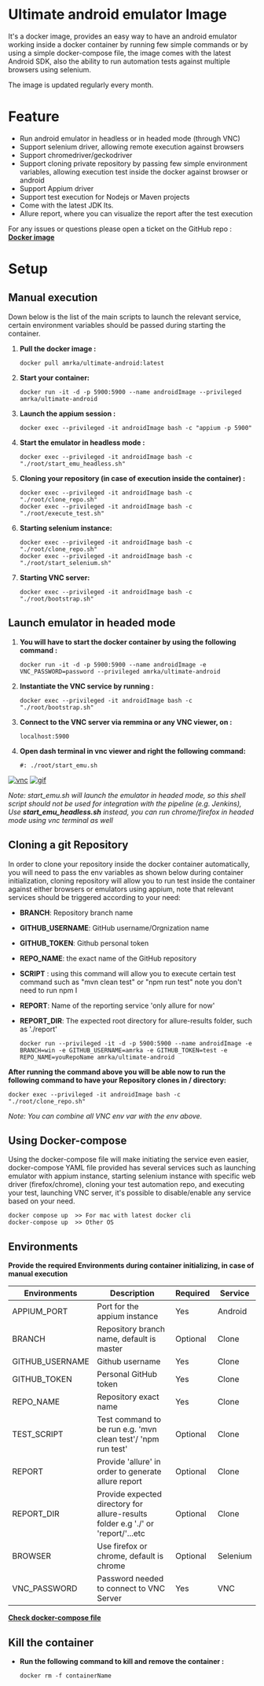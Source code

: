 # Ultimate android emulator Image

It's a docker image, provides an easy way to have an android emulator working inside a docker container by running few simple commands or by using a simple docker-compose file, the image comes with the latest Android SDK, also the ability to run automation tests against multiple browsers using selenium.

The image is updated regularly every month.

# Feature

- Run android emulator in headless or in headed mode (through VNC)
- Support selenium driver, allowing remote execution against browsers
- Support chromedriver/geckodriver
- Support cloning private repository by passing few simple environment variables, allowing execution test inside the docker against browser or android
- Support Appium driver
- Support test execution for Nodejs or Maven projects
- Come with the latest JDK lts.
- Allure report, where you can visualize the report after the test execution 
<!-- Perform automatic updates every time docker-compose file is up -->

<!-- Emulator image is x86 CPU to enhance its speed and performance, also google play services have been added. -->

For any issues or questions please open a ticket on the GitHub repo : 
**[Docker image](https://hub.docker.com/repository/docker/amrka/ultimate-android)**


# Setup

## Manual execution

Down below is the list of the main scripts to launch the relevant service, certain environment variables should be passed during starting the container.

1.  **Pull the docker image :** 

        docker pull amrka/ultimate-android:latest
    
3.  **Start your container:**

        docker run -it -d -p 5900:5900 --name androidImage --privileged amrka/ultimate-android    

4.  **Launch the appium session :**

        docker exec --privileged -it androidImage bash -c "appium -p 5900"
 
5.  **Start the emulator in headless mode :**

        docker exec --privileged -it androidImage bash -c "./root/start_emu_headless.sh"

6.  **Cloning your repository (in case of execution inside the container) :**

        docker exec --privileged -it androidImage bash -c "./root/clone_repo.sh"
        docker exec --privileged -it androidImage bash -c "./root/execute_test.sh"

7.  **Starting selenium instance:**

        docker exec --privileged -it androidImage bash -c "./root/clone_repo.sh"
        docker exec --privileged -it androidImage bash -c "./root/start_selenium.sh"

8.  **Starting VNC server:**

        docker exec --privileged -it androidImage bash -c "./root/bootstrap.sh"



## Launch emulator in headed mode


1.  **You will have to start the docker container by using the following command :**

        docker run -it -d -p 5900:5900 --name androidImage -e VNC_PASSWORD=password --privileged amrka/ultimate-android

2.  **Instantiate the VNC service by running :**

        docker exec --privileged -it androidImage bash -c "./root/bootstrap.sh"

3.  **Connect to the VNC server via remmina or any VNC viewer, on :**
          
        localhost:5900
    
4.  **Open dash terminal in vnc viewer and right the following command:** 

        #: ./root/start_emu.sh
 
<a href="https://ibb.co/pPq0bn9"><img src="https://i.ibb.co/pPq0bn9/vnc.png" alt="vnc" border="0"></a>       <a href="https://ibb.co/cJB6qkX"><img src="https://i.ibb.co/cJB6qkX/gif.gif"       alt="gif" border="0"></a>
    
*Note: start_emu.sh will launch the emulator in headed mode, so this shell script should not be used for integration with the pipeline (e.g. Jenkins), Use **start_emu_headless.sh** instead, you can run chrome/firefox in headed mode using vnc terminal as well*

## Cloning a git Repository
In order to clone your repository inside the docker container automatically, you will need to pass the env variables as shown below during container initialization, cloning repository will allow you to run test inside the container against either browsers or emulators using appium, note that relevant services should be triggered according to your need:

-   **BRANCH**: Repository branch name
-   **GITHUB_USERNAME**: GitHub username/Orgnization name
-   **GITHUB_TOKEN**: Github personal token
-   **REPO_NAME**: the exact name of the GitHub repository
-   **SCRIPT** : using this command will allow you to execute certain test command such as "mvn clean test" or "npm run test" note you don't need to run npm I
-   **REPORT**: Name of the reporting service 'only allure for now'
-   **REPORT_DIR**: The expected root directory for allure-results folder, such as './report'

        docker run --privileged -it -d -p 5900:5900 --name androidImage -e BRANCH=win -e GITHUB_USERNAME=amrka -e GITHUB_TOKEN=test -e REPO_NAME=youRepoName amrka/ultimate-android

**After running the command above you will be able now to run the following command to have your Repository clones in / directory:**

    docker exec --privileged -it androidImage bash -c "./root/clone_repo.sh"

*Note: You can combine all VNC env var with the env above.*

## Using Docker-compose

Using the docker-compose file will make initiating the service even easier, docker-compose YAML file provided has several services such as launching emulator with appium instance, starting selenium instance with specific web driver (firefox/chrome), cloning your test automation repo, and executing your test, launching VNC server, it's possible to disable/enable any service based on your need.
    
    docker compose up  >> For mac with latest docker cli
    docker-compose up  >> Other OS


## Environments

**Provide the required Environments during container initializing, in case of manual execution** 

| Environments      | Description                                                                                                     | Required |  Service   |
| ----------------- | -------------------------------------------------------------------------------------------------------- | ------------ | ------------- |
| APPIUM_PORT       | Port for the appium instance                                                                             | Yes         | Android    |
| BRANCH            | Repository branch name, default is master                                                                | Optional | Clone      |
| GITHUB_USERNAME   | Github username                                                                                          | Yes         | Clone      |
| GITHUB_TOKEN      | Personal GitHub token                                                                                    | Yes        | Clone      |
| REPO_NAME         | Repository exact name                                                                                    | Yes        | Clone      |
| TEST_SCRIPT       | Test command to be run e.g. 'mvn clean test'/ 'npm run test'                                             | Optional | Clone      |
| REPORT              | Provide 'allure' in order to generate allure report                                                    | Optional | Clone      |
| REPORT_DIR              | Provide expected directory for allure-results folder e.g './' or 'report/'...etc                   | Optional | Clone      |
| BROWSER           | Use firefox or chrome, default is chrome                                                                 | Optional | Selenium   |
| VNC_PASSWORD      | Password needed to connect to VNC Server                                                                 | Yes         | VNC        |

**[Check docker-compose file](https://github.com/Amrkamel1/Android-Emulator-Docker)**


## Kill the container

-   **Run the following command to kill and remove the container :** 

        docker rm -f containerName
